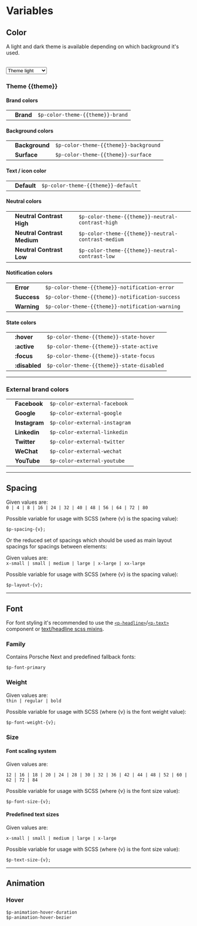 # Variables

## Color

A light and dark theme is available depending on which background it's used.   

<br>
<select id="theme-selector" @change="theme = $event.target.value" :data-selected="theme">
  <option disabled>Select a theme</option>
  <option value="light">Theme light</option>
  <option value="dark">Theme dark</option>
</select>

### Theme {{theme}}

#### Brand colors

|                                                   |       |                     	             |
|---------------------------------------------------|------|------------------------------------|
| <ColorBadge :theme="theme" color="brand"/>  	    | **Brand** | `$p-color-theme-{{theme}}-brand`   |

#### Background colors

|                                                   |                |      	             |
|---------------------------------------------------|----------------|--------------------|
| <ColorBadge :theme="theme" color="background"/>   | **Background** | `$p-color-theme-{{theme}}-background` |
| <ColorBadge :theme="theme" color="surface"/>      | **Surface**    | `$p-color-theme-{{theme}}-surface` |

#### Text / icon color

|                                                   |             |         	             |
|---------------------------------------------------|-------------|-----------------------|
| <ColorBadge :theme="theme" color="default"/>      | **Default** | `$p-color-theme-{{theme}}-default` |

#### Neutral colors

|                                                   |                      	                |                         |
|---------------------------------------------------|---------------------------------------|-------------------------|
| <ColorBadge :theme="theme" color="neutral-contrast-high"/>  	| **Neutral Contrast High** | `$p-color-theme-{{theme}}-neutral-contrast-high`   |
| <ColorBadge :theme="theme" color="neutral-contrast-medium"/>  | **Neutral Contrast Medium** | `$p-color-theme-{{theme}}-neutral-contrast-medium` |
| <ColorBadge :theme="theme" color="neutral-contrast-low"/>  	| **Neutral Contrast Low** | `$p-color-theme-{{theme}}-neutral-contrast-low`    |

#### Notification colors

|                                                           |            |          	                            |
|-----------------------------------------------------------|------------|---------------------------------------|
| <ColorBadge :theme="theme" color="notification-error"/>  	| **Error** | `$p-color-theme-{{theme}}-notification-error`     |
| <ColorBadge :theme="theme" color="notification-success"/> | **Success** | `$p-color-theme-{{theme}}-notification-success`   |
| <ColorBadge :theme="theme" color="notification-warning"/> | **Warning** | `$p-color-theme-{{theme}}-notification-warning`   |

#### State colors

|                                                     |           |                      	                  |
|-----------------------------------------------------|-----------|-------------------------------------------|
| <ColorBadge :theme="theme" color="state-hover"/>    | **:hover**    | `$p-color-theme-{{theme}}-state-hover`    |
| <ColorBadge :theme="theme" color="state-active"/>   | **:active**   | `$p-color-theme-{{theme}}-state-active`   |
| <ColorBadge :theme="theme" color="state-focus"/>    | **:focus**    | `$p-color-theme-{{theme}}-state-focus`    |
| <ColorBadge :theme="theme" color="state-disabled"/> | **:disabled** | `$p-color-theme-{{theme}}-state-disabled` |

---

### External brand colors

|                                               |     |                      	         |
|-----------------------------------------------|-----|--------------------------------|
| <ColorBadge color="external-facebook"/>  	    | **Facebook** | `$p-color-external-facebook`   |
| <ColorBadge color="external-google"/>  	    | **Google** | `$p-color-external-google`     |
| <ColorBadge color="external-instagram"/>  	| **Instagram** | `$p-color-external-instagram`  |
| <ColorBadge color="external-linkedin"/>  	    | **Linkedin** | `$p-color-external-linkedin`   |
| <ColorBadge color="external-twitter"/>  	    | **Twitter** | `$p-color-external-twitter`    |
| <ColorBadge color="external-wechat"/>  	    | **WeChat** | `$p-color-external-wechat`     |
| <ColorBadge color="external-youtube"/>  	    | **YouTube** | `$p-color-external-youtube`    |

---

## Spacing

Given values are:  
`0 | 4 | 8 | 16 | 24 | 32 | 40 | 48 | 56 | 64 | 72 | 80`

Possible variable for usage with SCSS (where {v} is the spacing value):
```
$p-spacing-{v};
```

Or the reduced set of spacings which should be used as main layout spacings for spacings between elements:

Given values are:  
`x-small | small | medium | large | x-large | xx-large`

Possible variable for usage with SCSS (where {v} is the spacing value):
```
$p-layout-{v};
```

---

## Font
For font styling it's recommended to use the [`<p-headline>`](#/components/basic/typography#code)/[`<p-text>`](#/components/basic/typography#code) component or [text/headline scss mixins](#/scss-utils/mixins).

### Family
Contains Porsche Next and predefined fallback fonts:

```
$p-font-primary
```

### Weight
Given values are:  
`thin | regular | bold`

Possible variable for usage with SCSS (where {v} is the font weight value):

```
$p-font-weight-{v};
```

### Size

#### Font scaling system
Given values are:  

`12 | 16 | 18 | 20 | 24 | 28 | 30 | 32 | 36 | 42 | 44 | 48 | 52 | 60 | 62 | 72 | 84`

Possible variable for usage with SCSS (where {v} is the font size value):
```
$p-font-size-{v};
```

#### Predefined text sizes
Given values are:  
 
`x-small | small | medium | large | x-large`

Possible variable for usage with SCSS (where {v} is the font size value):
```
$p-text-size-{v};
```

---

## Animation

### Hover
```
$p-animation-hover-duration
$p-animation-hover-bezier
```

<script lang="ts">
  import { Component, Vue } from 'vue-property-decorator';
  
  @Component
  export default class PlaygroundColor extends Vue {
    public theme: 'light' | 'dark' = 'light';
  }
</script>
